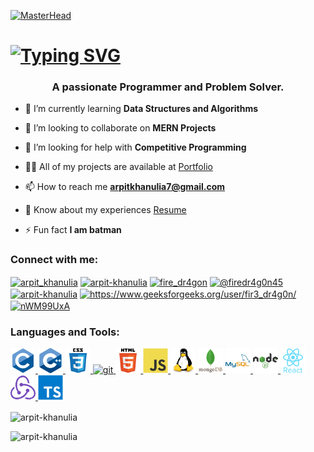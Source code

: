 [![MasterHead](https://www.icegif.com/wp-content/uploads/goku-icegif-9.gif)](https://rishavchanda.io)
# [![Typing SVG](https://readme-typing-svg.herokuapp.com/?lines=Hey,+I'm+Arpit;MERN+DEVELOPER;GAMER;A.K.A.+FiREDR460N)](https://git.io/typing-svg)
<h3 align="center">A passionate Programmer and Problem Solver.</h3>

- 🌱 I’m currently learning **Data Structures and Algorithms**

- 👯 I’m looking to collaborate on **MERN Projects**

- 🤝 I’m looking for help with **Competitive Programming**

- 👨‍💻 All of my projects are available at [Portfolio](https://arpit-khanulia.github.io/Terminal_Portfolio/)

- 📫 How to reach me **arpitkhanulia7@gmail.com**

- 📄 Know about my experiences [Resume](https://docs.google.com/document/d/12b3dzvRiTIBekdyKsxHp29eI8QsxBPuTVg8llh1JD70/edit)

- ⚡ Fun fact **I am batman**

<h3 align="left">Connect with me:</h3>
<p align="left">
<a href="https://twitter.com/arpit_khanulia" target="blank"><img align="center" src="https://raw.githubusercontent.com/rahuldkjain/github-profile-readme-generator/master/src/images/icons/Social/twitter.svg" alt="arpit_khanulia" height="30" width="40" /></a>
<a href="https://linkedin.com/in/arpit-khanulia" target="blank"><img align="center" src="https://raw.githubusercontent.com/rahuldkjain/github-profile-readme-generator/master/src/images/icons/Social/linked-in-alt.svg" alt="arpit-khanulia" height="30" width="40" /></a>
<a href="https://instagram.com/fire_dr4gon" target="blank"><img align="center" src="https://raw.githubusercontent.com/rahuldkjain/github-profile-readme-generator/master/src/images/icons/Social/instagram.svg" alt="fire_dr4gon" height="30" width="40" /></a>
<a href="https://www.youtube.com/c/@firedr4g0n45" target="blank"><img align="center" src="https://raw.githubusercontent.com/rahuldkjain/github-profile-readme-generator/master/src/images/icons/Social/youtube.svg" alt="@firedr4g0n45" height="30" width="40" /></a>
<a href="https://www.leetcode.com/arpit-khanulia" target="blank"><img align="center" src="https://raw.githubusercontent.com/rahuldkjain/github-profile-readme-generator/master/src/images/icons/Social/leet-code.svg" alt="arpit-khanulia" height="30" width="40" /></a>
<a href="https://auth.geeksforgeeks.org/user/https://www.geeksforgeeks.org/user/fir3_dr4g0n/" target="blank"><img align="center" src="https://raw.githubusercontent.com/rahuldkjain/github-profile-readme-generator/master/src/images/icons/Social/geeks-for-geeks.svg" alt="https://www.geeksforgeeks.org/user/fir3_dr4g0n/" height="30" width="40" /></a>
<a href="https://discord.gg/nWM99UxA" target="blank"><img align="center" src="https://raw.githubusercontent.com/rahuldkjain/github-profile-readme-generator/master/src/images/icons/Social/discord.svg" alt="nWM99UxA" height="30" width="40" /></a>
</p>

<h3 align="left">Languages and Tools:</h3>
<p align="left"> <a href="https://www.cprogramming.com/" target="_blank" rel="noreferrer"> <img src="https://raw.githubusercontent.com/devicons/devicon/master/icons/c/c-original.svg" alt="c" width="40" height="40"/> </a> <a href="https://www.w3schools.com/cpp/" target="_blank" rel="noreferrer"> <img src="https://raw.githubusercontent.com/devicons/devicon/master/icons/cplusplus/cplusplus-original.svg" alt="cplusplus" width="40" height="40"/> </a> <a href="https://www.w3schools.com/css/" target="_blank" rel="noreferrer"> <img src="https://raw.githubusercontent.com/devicons/devicon/master/icons/css3/css3-original-wordmark.svg" alt="css3" width="40" height="40"/> </a> <a href="https://git-scm.com/" target="_blank" rel="noreferrer"> <img src="https://www.vectorlogo.zone/logos/git-scm/git-scm-icon.svg" alt="git" width="40" height="40"/> </a> <a href="https://www.w3.org/html/" target="_blank" rel="noreferrer"> <img src="https://raw.githubusercontent.com/devicons/devicon/master/icons/html5/html5-original-wordmark.svg" alt="html5" width="40" height="40"/> </a> <a href="https://developer.mozilla.org/en-US/docs/Web/JavaScript" target="_blank" rel="noreferrer"> <img src="https://raw.githubusercontent.com/devicons/devicon/master/icons/javascript/javascript-original.svg" alt="javascript" width="40" height="40"/> </a> <a href="https://www.linux.org/" target="_blank" rel="noreferrer"> <img src="https://raw.githubusercontent.com/devicons/devicon/master/icons/linux/linux-original.svg" alt="linux" width="40" height="40"/> </a> <a href="https://www.mongodb.com/" target="_blank" rel="noreferrer"> <img src="https://raw.githubusercontent.com/devicons/devicon/master/icons/mongodb/mongodb-original-wordmark.svg" alt="mongodb" width="40" height="40"/> </a> <a href="https://www.mysql.com/" target="_blank" rel="noreferrer"> <img src="https://raw.githubusercontent.com/devicons/devicon/master/icons/mysql/mysql-original-wordmark.svg" alt="mysql" width="40" height="40"/> </a> <a href="https://nodejs.org" target="_blank" rel="noreferrer"> <img src="https://raw.githubusercontent.com/devicons/devicon/master/icons/nodejs/nodejs-original-wordmark.svg" alt="nodejs" width="40" height="40"/> </a> <a href="https://reactjs.org/" target="_blank" rel="noreferrer"> <img src="https://raw.githubusercontent.com/devicons/devicon/master/icons/react/react-original-wordmark.svg" alt="react" width="40" height="40"/> </a> <a href="https://redux.js.org" target="_blank" rel="noreferrer"> <img src="https://raw.githubusercontent.com/devicons/devicon/master/icons/redux/redux-original.svg" alt="redux" width="40" height="40"/> </a> <a href="https://www.typescriptlang.org/" target="_blank" rel="noreferrer"> <img src="https://raw.githubusercontent.com/devicons/devicon/master/icons/typescript/typescript-original.svg" alt="typescript" width="40" height="40"/> </a> </p>

<p><img align="center" src="https://github-readme-streak-stats.herokuapp.com/?user=arpit-khanulia&" alt="arpit-khanulia" /></p>
<p><img align="left" src="https://github-readme-stats.vercel.app/api/top-langs?username=arpit-khanulia&show_icons=true&locale=en&layout=compact" alt="arpit-khanulia" /></p>

<!---
Arpit-Khanulia/Arpit-Khanulia is a ✨ special ✨ repository because its `README.md` (this file) appears on your GitHub profile.
You can click the Preview link to take a look at your changes.
--->
